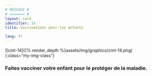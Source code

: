 ```yaml
---
# MESSAGE #
# ======= #
layout: card
identifier: 14
title: Vaccinations pour les enfants

lang: fr
---
```


![cmt-14]({% render_depth %}assets/img/graphics/cmt-14.png){:class="my-img-class"}

### Faites vacciner votre enfant pour le protéger de la maladie.

